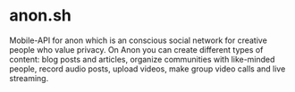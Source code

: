 # anon.sh
Mobile-API for anon which is an conscious social network for creative people who value privacy. On Anon you can create different types of content: blog posts and articles, organize communities with like-minded people, record audio posts, upload videos, make group video calls and live streaming.
